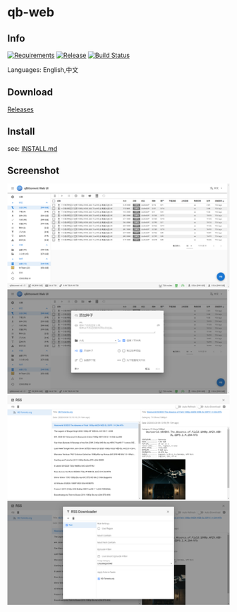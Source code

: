 # qb-web
## Info
[![Requirements](https://img.shields.io/badge/Tested-qBittorrent%20≥%20v4.1.5-brightgreen)](#)
[![Release](https://img.shields.io/github/v/release/CzBiX/qb-web?include_prereleases)](https://github.com/CzBiX/qb-web/releases/latest)
[![Build Status](https://travis-ci.org/CzBiX/qb-web.svg?branch=master)](https://travis-ci.org/CzBiX/qb-web)

Languages: English,中文

## Download

[Releases](https://github.com/CzBiX/qb-web/releases/latest)

## Install

see: [INSTALL.md](./INSTALL.md)

## Screenshot

![Main](./screenshot/main.png)
![Add Torrents](./screenshot/add-torrents.png)
![RSS](./screenshot/rss.png)
![RSS Rule](./screenshot/rss-rule.png)